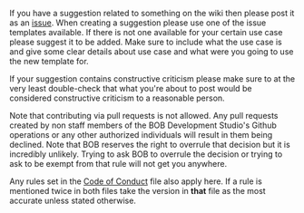 If you have a suggestion related to something on the wiki then please post it as an [issue](https://github.com/BOBDevStudio/RBAP-Wiki/issues/new/choose). When creating a suggestion please use one of the issue templates available. If there is not one available for your certain use case please suggest it to be added. Make sure to include what the use case is and give some clear details about use case and what were you going to use the new template for.

If your suggestion contains constructive criticism please make sure to at the very least double-check that what you're about to post would be considered constructive criticism to a reasonable person.

Note that contributing via pull requests is not allowed. Any pull requests created by non staff members of the BOB Development Studio's Github operations or any other authorized individuals will result in them being declined. Note that BOB reserves the right to overrule that decision but it is incredibly unlikely. Trying to ask BOB to overrule the decision or trying to ask to be exempt from that rule will not get you anywhere.

Any rules set in the [Code of Conduct](https://github.com/BOBDevStudio/RBAP-Wiki/blob/Wiki/Code%20of%20Conduct.md) file also apply here. If a rule is mentioned twice in both files take the version in **that** file as the most accurate unless stated otherwise.